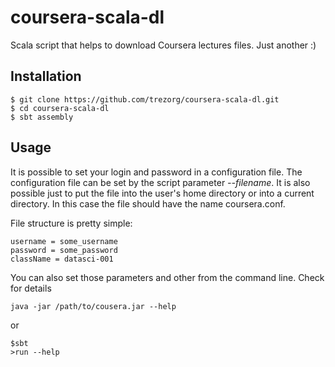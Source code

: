 coursera-scala-dl
==================

Scala script that helps to download Coursera lectures files. Just another :)

Installation
------------

    $ git clone https://github.com/trezorg/coursera-scala-dl.git
    $ cd coursera-scala-dl
    $ sbt assembly

Usage
-------

It is possible to set your login and password in a configuration file.
The configuration file can be set by the script parameter *--filename*.
It is also possible just to put the file into the user's home directory or into
a current directory. In this case the file should have the name coursera.conf.

File structure is pretty simple:

    username = some_username
    password = some_password
    className = datasci-001

You can also set those parameters and other from the command line.
Check for details

    java -jar /path/to/cousera.jar --help

or

    $sbt
    >run --help
